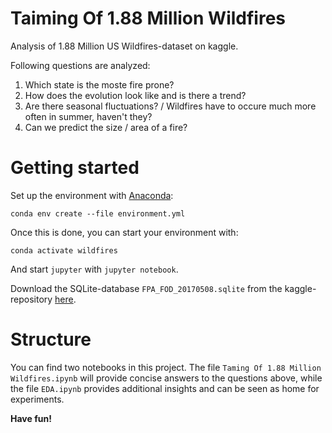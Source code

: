 # Taiming Of 1.88 Million Wildfires
Analysis of 1.88 Million US Wildfires-dataset on kaggle.

Following questions are analyzed:
1. Which state is the moste fire prone?
2. How does the evolution look like and is there a trend? 
3. Are there seasonal fluctuations? / Wildfires have to occure much more often in summer, haven't they?
4. Can we predict the size / area of a fire?

# Getting started
Set up the environment with [Anaconda](anaconda.org):
```
conda env create --file environment.yml
```
Once this is done, you can start your environment with:
```
conda activate wildfires
```
And start `jupyter` with `jupyter notebook`.

Download the SQLite-database `FPA_FOD_20170508.sqlite` from the kaggle-repository [here](https://www.kaggle.com/rtatman/188-million-us-wildfires).

# Structure
You can find two notebooks in this project. The file `Taming Of 1.88 Million Wildfires.ipynb` will provide concise answers to the questions above, while the file `EDA.ipynb` provides additional insights and can be seen as home for experiments.

**Have fun!**
